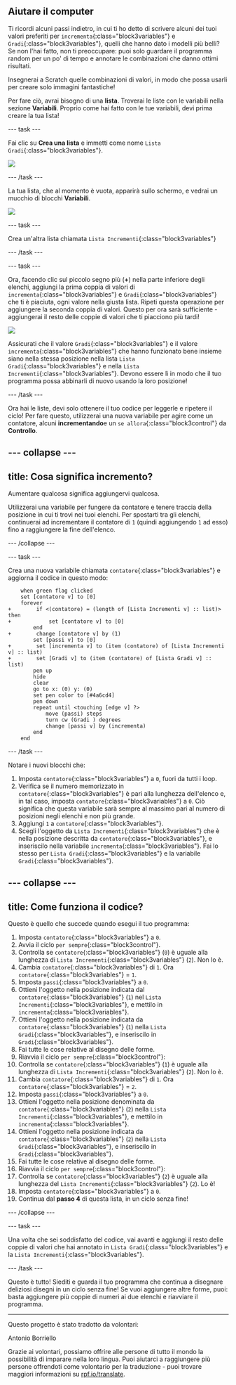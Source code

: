 ## Aiutare il computer

Ti ricordi alcuni passi indietro, in cui ti ho detto di scrivere alcuni dei tuoi valori preferiti per `incrementa`{:class="block3variables"} e `Gradi`{:class="block3variables"}, quelli che hanno dato i modelli più belli? Se non l'hai fatto, non ti preoccupare: puoi solo guardare il programma random per un po' di tempo e annotare le combinazioni che danno ottimi risultati.

Insegnerai a Scratch quelle combinazioni di valori, in modo che possa usarli per creare solo immagini fantastiche!

Per fare ciò, avrai bisogno di una **lista**. Troverai le liste con le variabili nella sezione **Variabili**. Proprio come hai fatto con le tue variabili, devi prima creare la tua lista!

--- task ---

Fai clic su **Crea una lista** e immetti come nome `Lista Gradi`{:class="block3variables"}.

![](images/makeAList.png)

--- /task ---

La tua lista, che al momento è vuota, apparirà sullo schermo, e vedrai un mucchio di blocchi **Variabili**.

![](images/listBlocks.png)

--- task ---

Crea un'altra lista chiamata `Lista Incrementi`{:class="block3variables"}

--- /task ---

--- task ---

Ora, facendo clic sul piccolo segno più (**+**) nella parte inferiore degli elenchi, aggiungi la prima coppia di valori di `incrementa`{:class="block3variables"} e `Gradi`{:class="block3variables"} che ti è piaciuta, ogni valore nella giusta lista. Ripeti questa operazione per aggiungere la seconda coppia di valori. Questo per ora sarà sufficiente - aggiungerai il resto delle coppie di valori che ti piacciono più tardi!

![](images/helping2.png)

Assicurati che il valore `Gradi`{:class="block3variables"} e il valore `incrementa`{:class="block3variables"} che hanno funzionato bene insieme siano nella stessa posizione nella lista `Lista Gradi`{:class="block3variables"} e nella `Lista Incrementi`{:class="block3variables"}. Devono essere lì in modo che il tuo programma possa abbinarli di nuovo usando la loro posizione!

--- /task ---

Ora hai le liste, devi solo ottenere il tuo codice per leggerle e ripetere il ciclo! Per fare questo, utilizzerai una nuova variabile per agire come un contatore, alcuni **incrementando**e un `se allora`{:class="block3control"} da **Controllo**.

--- collapse ---
---
title: Cosa significa incremento?
---

Aumentare qualcosa significa aggiungervi qualcosa.

Utilizzerai una variabile per fungere da contatore e tenere traccia della posizione in cui ti trovi nei tuoi elenchi. Per spostarti tra gli elenchi, continuerai ad incrementare il contatore di `1` (quindi aggiungendo `1` ad esso) fino a raggiungere la fine dell'elenco.

--- /collapse ---

--- task ---

Crea una nuova variabile chiamata `contatore`{:class="block3variables"} e aggiorna il codice in questo modo:

```blocks3
    when green flag clicked
    set [contatore v] to [0]
    forever 
+        if <(contatore) = (length of [Lista Incrementi v] :: list)> then 
+            set [contatore v] to [0]
        end
+        change [contatore v] by (1)
        set [passi v] to [0]
+        set [incrementa v] to (item (contatore) of [Lista Incrementi v] :: list)
+        set [Gradi v] to (item (contatore) of [Lista Gradi v] :: list)
        pen up
        hide
        clear
        go to x: (0) y: (0)
        set pen color to [#4a6cd4]
        pen down
        repeat until <touching [edge v] ?> 
            move (passi) steps
            turn cw (Gradi ) degrees
            change [passi v] by (incrementa)
        end
    end
```

--- /task ---

Notare i nuovi blocchi che:

1. Imposta `contatore`{:class="block3variables"} a `0`, fuori da tutti i loop.
2. Verifica se il numero memorizzato in `contatore`{:class="block3variables"} è pari alla lunghezza dell'elenco e, in tal caso, imposta `contatore`{:class="block3variables"} a `0`. Ciò significa che questa variabile sarà sempre al massimo pari al numero di posizioni negli elenchi e non più grande.
3. Aggiungi `1` a `contatore`{:class="block3variables"}.
4. Scegli l'oggetto da `Lista Incrementi`{:class="block3variables"} che è nella posizione descritta da `contatore`{:class="block3variables"}, e inseriscilo nella variabile `incrementa`{:class="block3variables"}. Fai lo stesso per `Lista Gradi`{:class="block3variables"} e la variabile `Gradi`{:class="block3variables"}.

--- collapse ---
---
title: Come funziona il codice?
---

Questo è quello che succede quando esegui il tuo programma:

1. Imposta `contatore`{:class="block3variables"} a `0`.
2. Avvia il ciclo `per sempre`{:class="block3control"}.
3. Controlla se `contatore`{:class="block3variables"} (`0`) è uguale alla lunghezza di `Lista Incrementi`{:class="block3variables"} (`2`). Non lo è.
4. Cambia `contatore`{:class="block3variables"} di `1`. Ora `contatore`{:class="block3variables"} = `1`.
5. Imposta `passi`{:class="block3variables"} a `0`.
6. Ottieni l'oggetto nella posizione indicata dal `contatore`{:class="block3variables"} (`1`) nel `Lista Incrementi`{:class="block3variables"}, e mettilo in `incrementa`{:class="block3variables"}.
7. Ottieni l'oggetto nella posizione indicata da `contatore`{:class="block3variables"} (`1`) nella `Lista Gradi`{:class="block3variables"}, e inseriscilo in `Gradi`{:class="block3variables"}.
8. Fai tutte le cose relative al disegno delle forme.
9. Riavvia il ciclo `per sempre`{:class="block3control"}:
10. Controlla se `contatore`{:class="block3variables"} (`1`) è uguale alla lunghezza di `Lista Incrementi`{:class="block3variables"} (`2`). Non lo è.
11. Cambia `contatore`{:class="block3variables"} di `1`. Ora `contatore`{:class="block3variables"} = `2`.
12. Imposta `passi`{:class="block3variables"} a `0`.
13. Ottieni l'oggetto nella posizione denominata da `contatore`{:class="block3variables"} (`2`) nella `Lista Incrementi`{:class="block3variables"}, e mettilo in `incrementa`{:class="block3variables"}.
14. Ottieni l'oggetto nella posizione indicata da `contatore`{:class="block3variables"} (`2`) nella `Lista Gradi`{:class="block3variables"}, e inseriscilo in `Gradi`{:class="block3variables"}.
15. Fai tutte le cose relative al disegno delle forme.
16. Riavvia il ciclo `per sempre`{:class="block3control"}:
17. Controlla se `contatore`{:class="block3variables"} (`2`) è uguale alla lunghezza del `Lista Incrementi`{:class="block3variables"} (`2`). Lo è!
18. Imposta `contatore`{:class="block3variables"} a `0`.
19. Continua dal **passo 4** di questa lista, in un ciclo senza fine!

--- /collapse ---

--- task ---

Una volta che sei soddisfatto del codice, vai avanti e aggiungi il resto delle coppie di valori che hai annotato in `Lista Gradi`{:class="block3variables"} e la `Lista Incrementi`{:class="block3variables"}.

--- /task ---

Questo è tutto! Siediti e guarda il tuo programma che continua a disegnare deliziosi disegni in un ciclo senza fine! Se vuoi aggiungere altre forme, puoi: basta aggiungere più coppie di numeri ai due elenchi e riavviare il programma.


***
Questo progetto è stato tradotto da volontari:

Antonio Borriello

Grazie ai volontari, possiamo offrire alle persone di tutto il mondo la possibilità di imparare nella loro lingua. Puoi aiutarci a raggiungere più persone offrendoti come volontario per la traduzione - puoi trovare maggiori informazioni su [rpf.io/translate](https://rpf.io/translate).
